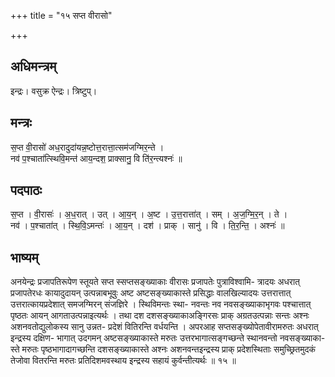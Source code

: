 +++
title = "१५ सप्त वीरासो"

+++
## अधिमन्त्रम्
इन्द्रः। वसुक्र ऐन्द्रः। त्रिष्टुप्।

## मन्त्रः
स॒प्त वी॒रासो॑ अध॒रादुदा॑यन्न॒ष्टोत्त॒रात्ता॒त्सम॑जग्मिर॒न्ते ।  
नव॑ प॒श्चाता॑त्स्थिवि॒मन्त॑ आय॒न्दश॒ प्राक्सानु॒ वि ति॑र॒न्त्यश्नः॑ ॥

## पदपाठः
स॒प्त । वी॒रासः॑ । अ॒ध॒रात् । उत् । आ॒य॒न् । अ॒ष्ट । उ॒त्त॒रात्ता॑त् । सम् । अ॒ज॒ग्मि॒र॒न् । ते ।  
नव॑ । प॒श्चाता॑त् । स्थि॒वि॒ऽमन्तः॑ । आ॒य॒न् । दश॑ । प्राक् । सानु॑ । वि । ति॒र॒न्ति॒ । अश्नः॑ ॥

## भाष्यम्
अनयेन्द्रः प्रजापतिरूपेण स्तूयते सप्त स्सप्तसङ्ख्याकाः वीरासः प्रजापतेः पुत्राविश्वामि- त्रादयः अधरात् प्रजापतेरधः कायादुदायन् उत्पन्नाबभूवुः अष्ट अष्टसङ्ख्याकास्ते प्रसिद्धाः वालखिल्यादयः उत्तरात्तात् उत्तरात्कायप्रदेशात् समजग्मिरन् संजज्ञिरे । स्थिविमन्तः स्था- नवन्तः नव नवसङ्ख्याकाभृगवः पश्चात्तात् पृष्ठतः आयन् आगताउत्पन्नाइत्यर्थः । तथा दश दशसङ्ख्याकाअङ्गिरसः प्राक् अग्रतउत्पन्नाः सन्तः अश्नः अशनवतोद्युलोकस्य सानु उन्नत- प्रदेशं वितिरन्ति वर्धयन्ति । अपरआह सप्तसङ्ख्योपेतावीरामरुतः अधरात् इन्द्रस्य दक्षिण- भागात् उदगमन् अष्टसङ्ख्याकास्ते मरुतः उत्तरभागात्सङ्गच्छन्ते स्थानवन्तो नवसङ्ख्याका- स्ते मरुतः पृष्ठभागादागच्छन्ति दशसङ्ख्याकास्ते अश्नः अशनवन्तइन्द्रस्य प्राक् प्रदेशस्थिताः समुच्छ्रितमुदकं तेजोवा वितरन्ति मरुतः प्रतिदिशमवस्थाय इन्द्रस्य सहायं कुर्वन्तीत्यर्थः ॥ १५ ॥